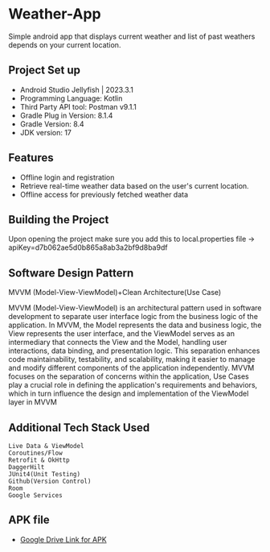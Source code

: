 # Weather-App
Simple android app that displays current weather and list of past weathers depends on your current location.


## Project Set up
- Android Studio Jellyfish | 2023.3.1
- Programming Language: Kotlin
- Third Party API tool: Postman v9.1.1
- Gradle Plug in Version: 8.1.4 
- Gradle Version: 8.4
- JDK version: 17

## Features
- Offline login and registration
- Retrieve real-time weather data based on the user's current location.
- Offline access for previously fetched weather data

## Building the Project
Upon opening the project make sure you add this to local.properties file -> apiKey=d7b062ae5d0b865a8ab3a2bf9d8ba9df

## Software Design Pattern
MVVM (Model-View-ViewModel)+Clean Architecture(Use Case)

MVVM (Model-View-ViewModel) is an architectural pattern used in software development to separate user interface logic from the business logic of the application. In MVVM, the Model represents the data and business logic, the View represents the user interface, and the ViewModel serves as an intermediary that connects the View and the Model, handling user interactions, data binding, and presentation logic. This separation enhances code maintainability, testability, and scalability, making it easier to manage and modify different components of the application independently. MVVM focuses on the separation of concerns within the application, Use Cases play a crucial role in defining the application's requirements and behaviors, which in turn influence the design and implementation of the ViewModel layer in MVVM


## Additional Tech Stack Used

    Live Data & ViewModel
    Coroutines/Flow
    Retrofit & OkHttp
    DaggerHilt
    JUnit4(Unit Testing)
    Github(Version Control)
    Room
    Google Services


## APK file 

 - [Google Drive Link for APK](https://drive.google.com/file/d/1b1OzgV3-SIKY5Tbodc2bsEs59r5vNjTY/view?usp=drive_link)


